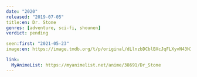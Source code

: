 ```yaml
---
date: "2020"
released: "2019-07-05"
title:en: Dr. Stone
genres: [adventure, sci-fi, shounen]
verdict: pending

seen:first: "2021-05-23"
image:en: https://image.tmdb.org/t/p/original/dLlnzbDCblBXcJqFLXyvN43NIwp.jpg

link:
  MyAnimeList: https://myanimelist.net/anime/38691/Dr_Stone
---
```

